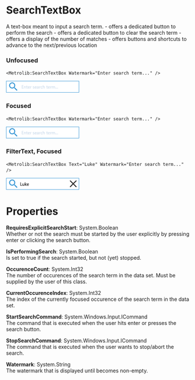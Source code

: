 # SearchTextBox

A text-box meant to input a search term.
                - offers a dedicated button to perform the search
                - offers a dedicated button to clear the search term
                - offers a display of the number of matches
                - offers buttons and shortcuts to advance to the next/previous location

### Unfocused

```xaml
<Metrolib:SearchTextBox Watermark="Enter search term..." />
```
![Image of SearchTextBox, Unfocused](Unfocused.png)

### Focused

```xaml
<Metrolib:SearchTextBox Watermark="Enter search term..." />
```
![Image of SearchTextBox, Focused](Focused.png)

### FilterText, Focused

```xaml
<Metrolib:SearchTextBox Text="Luke" Watermark="Enter search term..." />
```
![Image of SearchTextBox, FilterText, Focused](FilterText__Focused.png)

# Properties

**RequiresExplicitSearchStart**: System.Boolean  
Whether or not the search must be started by the user explicitly by pressing enter or clicking the search button.

**IsPerformingSearch**: System.Boolean  
Is set to true if the search started, but not (yet) stopped.

**OccurenceCount**: System.Int32  
The number of occurences of the search term in the data set.
                Must be supplied by the user of this class.

**CurrentOccurenceIndex**: System.Int32  
The index of the currently focused occurence of the search term in the data set.

**StartSearchCommand**: System.Windows.Input.ICommand  
The command that is executed when the user hits enter or presses the search button.

**StopSearchCommand**: System.Windows.Input.ICommand  
The command that is executed when the user wants to stop/abort the search.

**Watermark**: System.String  
The watermark that is displayed until  becomes non-empty.

